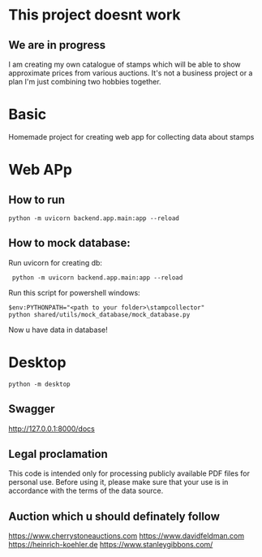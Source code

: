 # This project doesnt work 
## We are in progress
I am creating my own catalogue of stamps which will be able to show approximate prices from various auctions.
It's not a business project or a plan I'm just combining two hobbies together.

# Basic
Homemade project for creating web app for collecting data about stamps

# Web APp
## How to run
``` python -m uvicorn backend.app.main:app --reload ```

## How to mock database:
Run uvicorn for creating db:
```
 python -m uvicorn backend.app.main:app --reload 
```
Run this script for powershell windows:
```
$env:PYTHONPATH="<path to your folder>\stampcollector"
python shared/utils/mock_database/mock_database.py
```

Now u have data in database!

# Desktop
```
python -m desktop
```

## Swagger
http://127.0.0.1:8000/docs

##  Legal proclamation
This code is intended only for processing publicly available PDF files for personal use.
Before using it, please make sure that your use is in accordance with the terms of the data source.


## Auction which u should definately follow
https://www.cherrystoneauctions.com
https://www.davidfeldman.com
https://heinrich-koehler.de
https://www.stanleygibbons.com/


